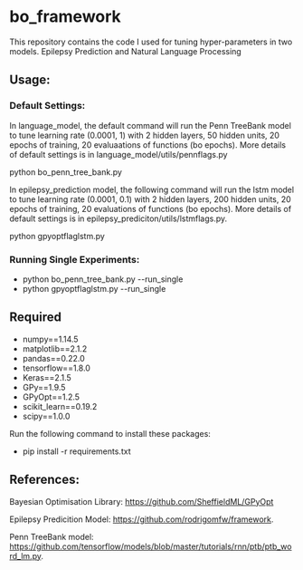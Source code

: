 # bo_framework


This repository contains the code I used for tuning hyper-parameters in two models.
Epilepsy Prediction and Natural Language Processing


## Usage:

### Default Settings:

In language_model, the default command will run the Penn TreeBank model to tune learning rate (0.0001, 1) with 2 hidden layers, 50 hidden units, 20 epochs of training, 20 evaluaations of functions (bo epochs). More details of default settings is in language_model/utils/pennflags.py

python bo_penn_tree_bank.py

In epilepsy_prediction model, the following command will run the lstm model to tune learning rate (0.0001, 0.1) with 2 hidden layers, 200 hidden units, 20 epochs of training, 20 evaluations of functions (bo epochs). More details of default settings is in epilepsy_prediciton/utils/lstmflags.py. 

python gpyoptflaglstm.py 

### Running Single Experiments:
* python bo_penn_tree_bank.py --run_single
* python gpyoptflaglstm.py --run_single


## Required
* numpy==1.14.5
* matplotlib==2.1.2
* pandas==0.22.0
* tensorflow==1.8.0
* Keras==2.1.5
* GPy==1.9.5
* GPyOpt==1.2.5
* scikit_learn==0.19.2
* scipy==1.0.0

Run the following command to install these packages:
* pip install -r requirements.txt


## References:
Bayesian Optimisation Library:
https://github.com/SheffieldML/GPyOpt

Epilepsy Predicition Model: 
https://github.com/rodrigomfw/framework.

Penn TreeBank model: 
https://github.com/tensorflow/models/blob/master/tutorials/rnn/ptb/ptb_word_lm.py.




